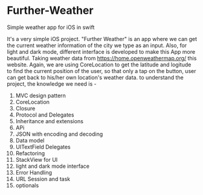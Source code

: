 # Further-Weather
Simple weather app for iOS in swift

It's a very simple iOS project. "Further Weather" is an app where we can get the current weather information of the city we type as an input. Also, for light and dark mode, different interface is developed to make this App more beautiful. Taking weather data from https://home.openweathermap.org/ this website. Again, we are using CoreLocation to get the latitude and logitude to find the current position of the user, so that only a tap on the button, user can get back to his/her own location's weather data. to understand the project, the knowledge we need is -

1. MVC design pattern
2. CoreLocation
3. Closure
4. Protocol and Delegates
5. Inheritance and extensions
6. APi
7. JSON with encoding and decoding
8. Data model
9. UITextField Delegates
10. Refactoring
11. StackView for UI
12. light and dark mode interface
13. Error Handling
14. URL Session and task
15. optionals

